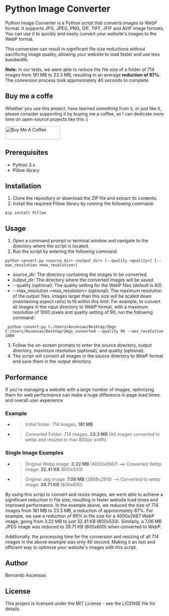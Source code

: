 # Python Image Converter

Python Image Converter is a Python script that converts images to WebP format. It supports JPG, JPEG, PNG, GIF, TIFF, JFIF and AVIF image formats. You can use it to quickly and easily convert your website's images to the WebP format. 

This conversion can result in significant file size reductions without sacrificing image quality, allowing your website to load faster and use less bandwidth.

**Note:** In our tests, we were able to reduce the file size of a folder of 714 images from 181 MB to 23.3 MB, resulting in an average **reduction of 87%**. The conversion process took approximately 40 seconds to complete.

## Buy me a coffe
Whether you use this project, have learned something from it, or just like it, please consider supporting it by buying me a coffee, so I can dedicate more time on open-source projects like this :)

<a href="https://www.buymeacoffee.com/ascensao1" target="_blank"><img src="https://cdn.buymeacoffee.com/buttons/default-yellow.png" alt="Buy Me A Coffee" height="41" width="174"></a>

## Prerequisites

- Python 3.x
- Pillow library

## Installation

1. Clone the repository or download the ZIP file and extract its contents.
2. Install the required Pillow library by running the following command: 
 ```
 pip install Pillow
 ```


## Usage

1. Open a command prompt or terminal window and navigate to the directory where the script is located.
2. Run the script by entering the following command:
```
python convert.py <source_dir> <output_dir> [--quality <quality>] [--max_resolution <max_resolution>]
 ```
* source_dir: The directory containing the images to be converted.
* output_dir: The directory where the converted images will be saved.
* --quality <quality> (optional): The quality setting for the WebP files (default is 80).
* --max_resolution <max_resolution> (optional): The maximum resolution of the output files. Images larger than this size will be scaled down (maintaining aspect ratio) to fit within this limit.
For example, to convert all images in the input directory to WebP format, with a maximum resolution of 1000 pixels and quality setting of 90, run the following command:
```
 python convert.py C:/Users/Ascensao/Desktop/Imgs C:/Users/Ascensao/Desktop/Imgs_converted --quality 90 --max_resolution 1000
```
3. Follow the on-screen prompts to enter the source directory, output directory, maximum resolution (optional), and quality (optional).
4. The script will convert all images in the source directory to WebP format and save them in the output directory.

## Performance
 If you're managing a website with a large number of images, optimizing them for web performance can make a huge difference in page load times and overall user experience
### Example
* > Initial folder: 714 images, **181 MB**
* > Converted Folder: 714 images, **23.3 MB** (All images converted to webp and resized to max 800px width)
### Single Image Examples
* > Original Webp image: **3.22 MB** (4000x2667) **-->** Converted Webp image: **32.41 KB** (800x533)
* > Original Jpg image: **7.06 MB** (3888x2916) --> Converted to webp image: **39.71 KB** (800x600)
  
  
By using this script to convert and resize images, we were able to achieve a significant reduction in file size, resulting in faster website load times and improved performance. In the example above, we reduced the size of 714 images from 181 MB to 23.3 MB, a reduction of approximately 87%. For example, we saw a reduction of 99% in file size for a 4000x2667 WebP image, going from 3.22 MB to just 32.41 KB (800x533). Similarly, a 7.06 MB JPEG image was reduced to 39.71 KB (800x600) when converted to WebP.
  
Additionally, the processing time for the conversion and resizing of all 714 images in the above example was only 40 second. Making it an fast and efficient way to optimize your website's images with this script.
  
## Author

Bernardo Ascensao

## License

This project is licensed under the MIT License - see the LICENSE file for details.
